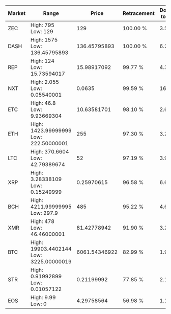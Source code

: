 | Market | Range | Price| Retracement | Doubles to 50% |
| --- | --- | --- | --- | --- |
| ZEC | High: 795<br />Low: 129 | 129 | 100.00 % | 3.58 |
| DASH | High: 1575<br />Low: 136.45795893 | 136.45795893 | 100.00 % | 6.27 |
| REP | High: 124<br />Low: 15.73594017 | 15.98917092 | 99.77 % | 4.37 |
| NXT | High: 2.055<br />Low: 0.05540001 | 0.0635 | 99.59 % | 16.62 |
| ETC | High: 46.8<br />Low: 9.93669304 | 10.63581701 | 98.10 % | 2.67 |
| ETH | High: 1423.99999999<br />Low: 222.50000001 | 255 | 97.30 % | 3.23 |
| LTC | High: 370.6604<br />Low: 42.79389674 | 52 | 97.19 % | 3.98 |
| XRP | High: 3.28338109<br />Low: 0.15249999 | 0.25970615 | 96.58 % | 6.61 |
| BCH | High: 4211.99999995<br />Low: 297.9 | 485 | 95.22 % | 4.65 |
| XMR | High: 478<br />Low: 46.46000001 | 81.42778942 | 91.90 % | 3.22 |
| BTC | High: 19903.4402144<br />Low: 3225.00000019 | 6061.54346922 | 82.99 % | 1.91 |
| STR | High: 0.91992899<br />Low: 0.01057122 | 0.21199992 | 77.85 % | 2.19 |
| EOS | High: 9.99<br />Low: 0 | 4.29758564 | 56.98 % | 1.16 |
